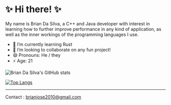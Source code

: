 # ✨ Hi there! ✨

My name is Brian Da Silva, a C++ and Java developer with interest in learning how to further improve performance in any kind of application, as well as the inner workings of the programming languages I use.


- 🌱 I’m currently learning Rust
- 👯 I’m looking to collaborate on any fun project!
- 😄 Pronouns: He / they
- ⚡ Age: 21

![Brian Da Silva's GitHub stats](https://github-readme-stats.vercel.app/api?username=Noxor11&show_icons=true&theme=radical)


[![Top Langs](https://github-readme-stats.vercel.app/api/top-langs/?username=Noxor11&theme=radical)](https://github.com/anuraghazra/github-readme-stats)

<hr/>

Contact : brianjose2010@gmail.com
